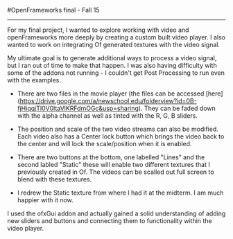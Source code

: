 #OpenFrameworks final - Fall 15

-------

For my final project, I wanted to explore working with video and openFrameworks more deeply by creating a custom built video player.  I also wanted to work on integrating Of generated textures with the video signal.

My ultimate goal is to generate additional ways to process a video signal, but I ran out of time to make that happen. I was also having difficulty with some of the addons not running - I couldn't get Post Processing to run even with the examples.

* There are two files in the movie player (the files can be accessed [here] (https://drive.google.com/a/newschool.edu/folderview?id=0B-fjHiqqjTI0V0ltaVlKRFdmOGc&usp=sharing). They can be faded down with the alpha channel as well as tinted with the R, G, B sliders.

* The position and scale of the two video streams can also be modified.  Each video also has a Center lock button which brings the video back to the center and will lock the scale/position when it is enabled.

* There are two buttons at the bottom, one labelled "Lines" and the second labled "Static" these will enable two different textures that I previously created in Of.  The videos can be scalled out full screen to blend with these textures.

* I redrew the Static texture from where I had it at the midterm.  I am much happier with it now.


I used the ofxGui addon and actually gained a solid understanding of adding new sliders and buttons and connecting them to functionality within the video player.


	
	

